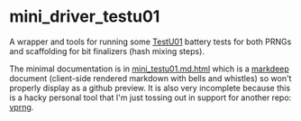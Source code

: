 # mini_driver_testu01
A wrapper and tools for running some [TestU01](https://github.com/umontreal-simul/TestU01-2009/) battery tests for both PRNGs and scaffolding for bit finalizers (hash mixing steps).

The minimal documentation is in [mini_testu01.md.html](mini_testu01.md.html) which is a [markdeep](https://casual-effects.com/markdeep/) document (client-side rendered markdown with bells and whistles) so won't properly display as a github preview.  It is also very incomplete because this is a hacky personal tool that I'm just tossing out in support for another repo: [vprng](https://github.com/Marc-B-Reynolds/vprng).

